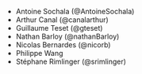 - Antoine Sochala (@AntoineSochala)
- Arthur Canal (@canalarthur)
- Guillaume Teset (@gteset)
- Nathan Barloy (@nathanBarloy)
- Nicolas Bernardes (@nicorb)
- Philippe Wang
- Stéphane Rimlinger (@srimlinger)
